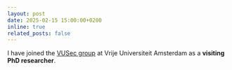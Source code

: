 ```yaml
---
layout: post
date: 2025-02-15 15:00:00+0200
inline: true
related_posts: false
---
```


I have joined the [VUSec group](https://www.vusec.net/) at Vrije Universiteit Amsterdam as a **visiting PhD researcher**.